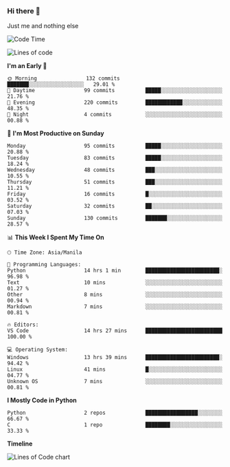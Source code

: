 ### Hi there 👋

Just me and nothing else


<!--START_SECTION:waka-->
![Code Time](http://img.shields.io/badge/Code%20Time-57%20hrs%2029%20mins-blue)

![Lines of code](https://img.shields.io/badge/From%20Hello%20World%20I%27ve%20Written-902.7%20thousand%20lines%20of%20code-blue)

**I'm an Early 🐤** 

```text
🌞 Morning                132 commits         ███████░░░░░░░░░░░░░░░░░░   29.01 % 
🌆 Daytime                99 commits          █████░░░░░░░░░░░░░░░░░░░░   21.76 % 
🌃 Evening                220 commits         ████████████░░░░░░░░░░░░░   48.35 % 
🌙 Night                  4 commits           ░░░░░░░░░░░░░░░░░░░░░░░░░   00.88 % 
```
📅 **I'm Most Productive on Sunday** 

```text
Monday                   95 commits          █████░░░░░░░░░░░░░░░░░░░░   20.88 % 
Tuesday                  83 commits          █████░░░░░░░░░░░░░░░░░░░░   18.24 % 
Wednesday                48 commits          ███░░░░░░░░░░░░░░░░░░░░░░   10.55 % 
Thursday                 51 commits          ███░░░░░░░░░░░░░░░░░░░░░░   11.21 % 
Friday                   16 commits          █░░░░░░░░░░░░░░░░░░░░░░░░   03.52 % 
Saturday                 32 commits          ██░░░░░░░░░░░░░░░░░░░░░░░   07.03 % 
Sunday                   130 commits         ███████░░░░░░░░░░░░░░░░░░   28.57 % 
```


📊 **This Week I Spent My Time On** 

```text
🕑︎ Time Zone: Asia/Manila

💬 Programming Languages: 
Python                   14 hrs 1 min        ████████████████████████░   96.98 % 
Text                     10 mins             ░░░░░░░░░░░░░░░░░░░░░░░░░   01.27 % 
Other                    8 mins              ░░░░░░░░░░░░░░░░░░░░░░░░░   00.94 % 
Markdown                 7 mins              ░░░░░░░░░░░░░░░░░░░░░░░░░   00.81 % 

🔥 Editors: 
VS Code                  14 hrs 27 mins      █████████████████████████   100.00 % 

💻 Operating System: 
Windows                  13 hrs 39 mins      ████████████████████████░   94.42 % 
Linux                    41 mins             █░░░░░░░░░░░░░░░░░░░░░░░░   04.77 % 
Unknown OS               7 mins              ░░░░░░░░░░░░░░░░░░░░░░░░░   00.81 % 
```

**I Mostly Code in Python** 

```text
Python                   2 repos             █████████████████░░░░░░░░   66.67 % 
C                        1 repo              ████████░░░░░░░░░░░░░░░░░   33.33 % 
```



**Timeline**

![Lines of Code chart](https://raw.githubusercontent.com/mauring55/mauring55/main/assets/bar_graph.png)


<!--END_SECTION:waka-->
